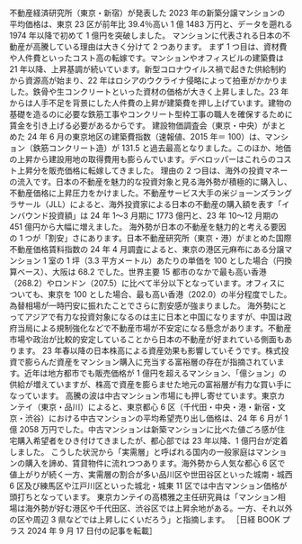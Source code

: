 ###

不動産経済研究所（東京・新宿）が発表した 2023 年の新築分譲マンションの平均価格は、東京 23 区が前年比 39.4％高い 1 億 1483 万円と、データを遡れる 1974 年以降で初めて 1 億円を突破しました。
マンションに代表される日本の不動産が高騰している理由は大きく分けて 2 つあります。
まず 1 つ目は、資材費や人件費といったコスト高の転嫁です。マンションやオフィスビルの建築費は 21 年以降、上昇基調が続いています。新型コロナウイルス禍で起きた供給制約から資源高が始まり、22 年はロシアのウクライナ侵略によって拍車がかかりました。鉄骨や生コンクリートといった資材の価格が大きく上昇しました。23 年からは人手不足を背景にした人件費の上昇が建築費を押し上げています。建物の基礎を造るのに必要な鉄筋工事やコンクリート型枠工事の職人を確保するために賃金を引き上げる必要があるからです。
建設物価調査会（東京・中央）がまとめた 24 年 6 月の東京地区の建築費指数（速報値、2015 年＝ 100）は、マンション（鉄筋コンクリート造）が 131.5 と過去最高となりました。このほか、地価の上昇から建設用地の取得費用も膨らんでいます。デベロッパーはこれらのコスト上昇分を販売価格に転嫁してきました。
理由の 2 つ目は、海外の投資マネーの流入です。日本の不動産を魅力的な投資対象と見る海外勢が積極的に購入し、不動産価格に上昇圧力をかけました。不動産サービス大手の米ジョーンズラングラサール（JLL）によると、海外投資家による日本の不動産の購入額を表す「インバウンド投資額」は 24 年 1〜3 月期に 1773 億円と、23 年 10〜12 月期の 451 億円から大幅に増えました。
海外勢が日本の不動産を魅力的と考える要因の 1 つが「割安」さにあります。日本不動産研究所（東京・港）がまとめた国際不動産価格賃料指数の 24 年 4 月調査によると、東京の港区元麻布にある分譲マンション 1 室の 1 坪（3.3 平方メートル）あたりの単価を 100 とした場合（円換算ベース）、大阪は 68.2 でした。世界主要 15 都市のなかで最も高い香港（268.2）やロンドン（207.5）に比べて半分以下となっています。オフィスについても、東京を 100 とした場合、最も高い香港（202.0）の半分程度でした。為替相場が一時円安に振れたことでさらに割安感が強まりました。
海外勢にとってアジアで有力な投資対象になるのは主に日本と中国になりますが、中国は政府当局による規制強化などで不動産市場が不安定になる懸念があります。不動産市場や政治が比較的安定していることから日本の不動産が好まれている側面もあります。
23 年春以降の日本株高による資産効果も影響していそうです。株式投資で膨らんだ資産をマンション購入に充当する富裕層の存在が指摘されています。近年は地方都市でも販売価格が 1 億円を超えるマンション、「億ション」の供給が増えていますが、株高で資産を膨らませた地元の富裕層が有力な買い手になっています。
高騰の波は中古マンション市場にも押し寄せています。東京カンテイ（東京・品川）によると、東京都心 6 区（千代田・中央・港・新宿・文京・渋谷）における中古マンションの平均希望売り出し価格は、24 年 6 月が 1 億 2058 万円でした。中古マンションは新築マンションに比べた値ごろ感が住宅購入希望者をひき付けてきましたが、都心部では 23 年以降、1 億円台が定着しました。
こうした状況から「実需層」と呼ばれる国内の一般家庭はマンションの購入を諦め、賃貸物件に流れつつあります。海外勢から人気な都心 6 区で値上がりが続く一方、実需層の割合が多い品川区や世田谷区といった城南・城西 6 区及び練馬区や江戸川区といった城北・城東 11 区では中古マンション価格が頭打ちとなっています。
東京カンテイの高橋雅之主任研究員は「マンション相場は海外勢が好む港区や千代田区、渋谷区では上昇余地がある。一方、それ以外の区や周辺 3 県などでは上昇しにくいだろう」と指摘します。
［日経 BOOK プラス 2024 年 9 月 17 日付の記事を転載］
